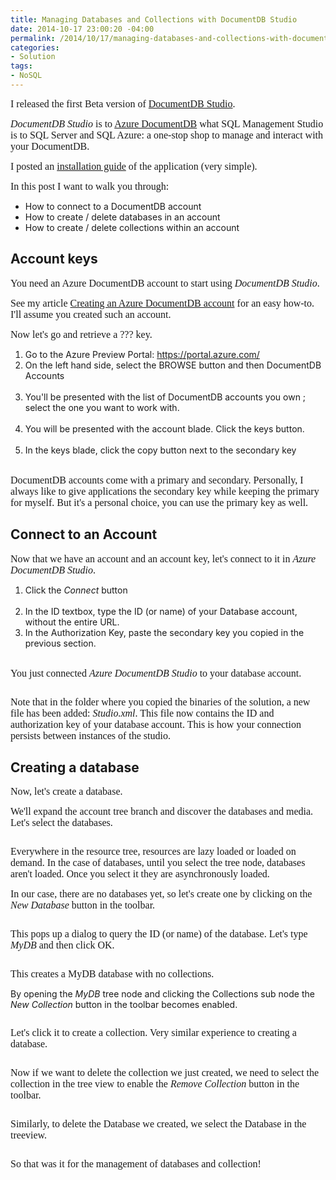 ```yaml
---
title: Managing Databases and Collections with DocumentDB Studio
date: 2014-10-17 23:00:20 -04:00
permalink: /2014/10/17/managing-databases-and-collections-with-documentdb-studio/
categories:
- Solution
tags:
- NoSQL
---
```

<p><span style="font-family:Times New Roman;font-size:12pt;">I released the first Beta version of <a href="https://studiodocumentdb.codeplex.com/">DocumentDB Studio</a>. 
</span></p><p><span style="font-family:Times New Roman;font-size:12pt;"><em>DocumentDB Studio</em> is to <a href="http://vincentlauzon.wordpress.com/2014/09/18/digest-documentdb-resource-model-and-concepts/">Azure DocumentDB</a> what SQL Management Studio is to SQL Server and SQL Azure: a one-stop shop to manage and interact with your DocumentDB. 
</span></p><p><span style="font-family:Times New Roman;font-size:12pt;">I posted an <a href="http://vincentlauzon.com/2014/10/16/installing-documentdb-studio/">installation guide</a> of the application (very simple). 
</span></p><p><span style="font-family:Times New Roman;font-size:12pt;">In this post I want to walk you through: 
</span></p><ul><li>How to connect to a DocumentDB account 
</li><li>How to create / delete databases in an account 
</li><li>How to create / delete collections within an account 
</li></ul><h2>Account keys 
</h2><p><span style="font-family:Times New Roman;font-size:12pt;">You need an Azure DocumentDB account to start using <em>DocumentDB Studio</em>. 
</span></p><p><span style="font-family:Times New Roman;font-size:12pt;">See my article <a href="http://vincentlauzon.com/2014/10/16/creating-an-azure-documentdb-account/">Creating an Azure DocumentDB account</a> for an easy how-to. I'll assume you created such an account. 
</span></p><p><span style="font-family:Times New Roman;font-size:12pt;">Now let's go and retrieve a ??? key. 
</span></p><ol><li>Go to the Azure Preview Portal: <a href="https://portal.azure.com/">https://portal.azure.com/</a>
		</li><li>On the left hand side, select the BROWSE button and then DocumentDB Accounts<br /><img src="/assets/2014/10/managing-databases-and-collections-with-documentdb-studio/101714_0342_managingdat1.png" alt="" />
		</li><li>You'll be presented with the list of DocumentDB accounts you own ; select the one you want to work with.<br /><img src="/assets/2014/10/managing-databases-and-collections-with-documentdb-studio/101714_0342_managingdat2.png" alt="" />
		</li><li>You will be presented with the account blade. Click the keys button.<br /><img src="/assets/2014/10/managing-databases-and-collections-with-documentdb-studio/101714_0342_managingdat3.png" alt="" />
		</li><li>In the keys blade, click the copy button next to the secondary key<br /><img src="/assets/2014/10/managing-databases-and-collections-with-documentdb-studio/101714_0342_managingdat4.png" alt="" />
		</li></ol><p><span style="font-family:Times New Roman;font-size:12pt;">DocumentDB accounts come with a primary and secondary. Personally, I always like to give applications the secondary key while keeping the primary for myself. But it's a personal choice, you can use the primary key as well. 
</span></p><h2>Connect to an Account 
</h2><p><span style="font-family:Times New Roman;font-size:12pt;">Now that we have an account and an account key, let's connect to it in <em>Azure DocumentDB Studio</em>. 
</span></p><ol><li>Click the <em>Connect</em> button<br /><img src="/assets/2014/10/managing-databases-and-collections-with-documentdb-studio/101714_0342_managingdat5.png" alt="" />
		</li><li>In the ID textbox, type the ID (or name) of your Database account, without the entire URL. 
</li><li>In the Authorization Key, paste the secondary key you copied in the previous section.<br /><img src="/assets/2014/10/managing-databases-and-collections-with-documentdb-studio/101714_0342_managingdat6.png" alt="" />
		</li></ol><p><span style="font-family:Times New Roman;font-size:12pt;">You just connected <em>Azure DocumentDB Studio</em> to your database account. 
</span></p><p><img src="/assets/2014/10/managing-databases-and-collections-with-documentdb-studio/101714_0342_managingdat7.png" alt="" /><span style="font-family:Times New Roman;font-size:12pt;">
		</span></p><p><span style="font-family:Times New Roman;font-size:12pt;">Note that in the folder where you copied the binaries of the solution, a new file has been added: <em>Studio.xml</em>. This file now contains the ID and authorization key of your database account. This is how your connection persists between instances of the studio. 
</span></p><h2>Creating a database 
</h2><p><span style="font-family:Times New Roman;font-size:12pt;">Now, let's create a database. 
</span></p><p><span style="font-family:Times New Roman;font-size:12pt;">We'll expand the account tree branch and discover the databases and media. Let's select the databases. 
</span></p><p><img src="/assets/2014/10/managing-databases-and-collections-with-documentdb-studio/101714_0342_managingdat8.png" alt="" /><span style="font-family:Times New Roman;font-size:12pt;">
		</span></p><p><span style="font-family:Times New Roman;font-size:12pt;">Everywhere in the resource tree, resources are lazy loaded or loaded on demand. In the case of databases, until you select the tree node, databases aren't loaded. Once you select it they are asynchronously loaded. 
</span></p><p><span style="font-family:Times New Roman;font-size:12pt;">In our case, there are no databases yet, so let's create one by clicking on the <em>New Database</em> button in the toolbar. 
</span></p><p><img src="/assets/2014/10/managing-databases-and-collections-with-documentdb-studio/101714_0342_managingdat9.png" alt="" /><span style="font-family:Times New Roman;font-size:12pt;">
		</span></p><p><span style="font-family:Times New Roman;font-size:12pt;">This pops up a dialog to query the ID (or name) of the database. Let's type <em>MyDB</em> and then click OK.
</span></p><p><img src="/assets/2014/10/managing-databases-and-collections-with-documentdb-studio/101714_0342_managingdat10.png" alt="" /><span style="font-family:Times New Roman;font-size:12pt;">
		</span></p><p><span style="font-family:Times New Roman;font-size:12pt;">This creates a MyDB database with no collections.
</span></p><p>By opening the <em>MyDB </em>tree node and clicking the Collections sub node the <em>New Collection</em> button in the toolbar becomes enabled.
</p><p><img src="/assets/2014/10/managing-databases-and-collections-with-documentdb-studio/101814_0302_managingdat1.png" alt="" /><span style="font-family:Times New Roman;font-size:12pt;">
		</span></p><p><span style="font-family:Times New Roman;font-size:12pt;">Let's click it to create a collection.  Very similar experience to creating a database.
</span></p><p><img src="/assets/2014/10/managing-databases-and-collections-with-documentdb-studio/101814_0302_managingdat2.png" alt="" /><span style="font-family:Times New Roman;font-size:12pt;">
		</span></p><p><span style="font-family:Times New Roman;font-size:12pt;">Now if we want to delete the collection we just created, we need to select the collection in the tree view to enable the <em>Remove Collection</em> button in the toolbar.
</span></p><p><img src="/assets/2014/10/managing-databases-and-collections-with-documentdb-studio/101814_0302_managingdat3.png" alt="" /><span style="font-family:Times New Roman;font-size:12pt;">
		</span></p><p><span style="font-family:Times New Roman;font-size:12pt;">Similarly, to delete the Database we created, we select the Database in the treeview.
</span></p><p><img src="/assets/2014/10/managing-databases-and-collections-with-documentdb-studio/101814_0302_managingdat4.png" alt="" /><span style="font-family:Times New Roman;font-size:12pt;">
		</span></p><p><span style="font-family:Times New Roman;font-size:12pt;">So that was it for the management of databases and collection!
</span></p>